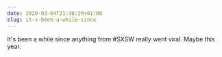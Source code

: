```yaml
---
date: 2020-03-04T21:46:29+01:00
slug: it-s-been-a-while-since
---
```

It's been a while since anything from #SXSW really went viral. Maybe this year.

